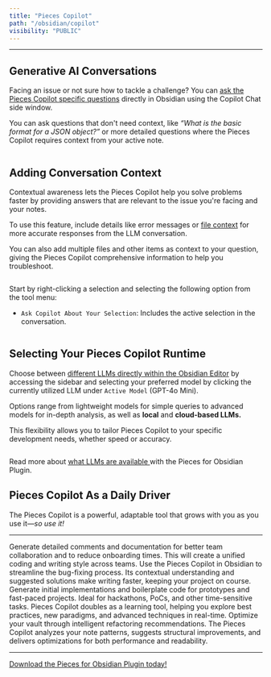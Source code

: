 ```yaml
---
title: "Pieces Copilot"
path: "/obsidian/copilot"
visibility: "PUBLIC"
---
```

***

## Generative AI Conversations

Facing an issue or not sure how to tackle a challenge? You can [ask the Pieces Copilot specific questions](https://docs.pieces.app/products/obsidian/copilot/chat) directly in Obsidian using the Copilot Chat side window.

You can ask questions that don't need context, like *“What is the basic format for a JSON object?”* or more detailed questions where the Pieces Copilot requires context from your active note.

<Image src="https://storage.googleapis.com/hashnode_product_documentation_assets/obsidian_plugin_assets/pieces_copilot/MAIN_pieces_copilot/chat_example_question_OBS.png" alt="" align="center" fullwidth="true" />

## Adding Conversation Context

Contextual awareness lets the Pieces Copilot help you solve problems faster by providing answers that are relevant to the issue you're facing and your notes.

To use this feature, include details like error messages or [file context](https://docs.pieces.app/products/obsidian/copilot#adding-conversation-context) for more accurate responses from the LLM conversation.

You can also add multiple files and other items as context to your question, giving the Pieces Copilot comprehensive information to help you troubleshoot.

<Image src="https://storage.googleapis.com/hashnode_product_documentation_assets/obsidian_plugin_assets/pieces_copilot/MAIN_pieces_copilot/add_context_menu_open_OBS.png" alt="" align="center" fullwidth="true" />

Start by right-clicking a selection and selecting the following option from the tool menu:

* `Ask Copilot About Your Selection`: Includes the active selection in the conversation.

<Image src="https://storage.googleapis.com/hashnode_product_documentation_assets/obsidian_plugin_assets/pieces_copilot/MAIN_pieces_copilot/right_context_ask_copilot_OBS.png" alt="" align="center" fullwidth="true" />

## Selecting Your Pieces Copilot Runtime

Choose between [different LLMs directly within the Obsidian Editor](https://docs.pieces.app/products/obsidian/copilot/llm-settings) by accessing the sidebar and selecting your preferred model by clicking the currently utilized LLM under `Active Model` (GPT-4o Mini).

Options range from lightweight models for simple queries to advanced models for in-depth analysis, as well as **local** and **cloud-based LLMs.**

This flexibility allows you to tailor Pieces Copilot to your specific development needs, whether speed or accuracy.

<Image src="https://storage.googleapis.com/hashnode_product_documentation_assets/obsidian_plugin_assets/pieces_copilot/MAIN_pieces_copilot/change_llm_option_OBS.png" alt="" align="center" fullwidth="true" />

Read more about [what LLMs are available ](https://docs.pieces.app/products/obsidian/configuration#supported-llms)with the Pieces for Obsidian Plugin.

## Pieces Copilot As a Daily Driver

The Pieces Copilot is a powerful, adaptable tool that grows with you as you use it—*so use it!*

***

<AccordionGroup>
  <Accordion title="Collaborative Coding Made Easy">
    Generate detailed comments and documentation for better team collaboration and to reduce onboarding times. This will create a unified coding and writing style across teams.
  </Accordion>

  <Accordion title="Troubleshoot and Resolve Bugs Swiftly">
    Use the Pieces Copilot in Obsidian to streamline the bug-fixing process. Its contextual understanding and suggested solutions make writing faster, keeping your project on course.
  </Accordion>

  <Accordion title="Quick Prototyping">
    Generate initial implementations and boilerplate code for prototypes and fast-paced projects. Ideal for hackathons, PoCs, and other time-sensitive tasks.
  </Accordion>

  <Accordion title="Skill Enhancement">
    Pieces Copilot doubles as a learning tool, helping you explore best practices, new paradigms, and advanced techniques in real-time.
  </Accordion>

  <Accordion title="Efficient Code Refactoring">
    Optimize your vault through intelligent refactoring recommendations. The Pieces Copilot analyzes your note patterns, suggests structural improvements, and delivers optimizations for both performance and readability.
  </Accordion>
</AccordionGroup>

***

<a target="_blank" href="https://obsidian.md/plugins?search=pieces-for-developers">Download the Pieces for Obsidian Plugin today!</a>
